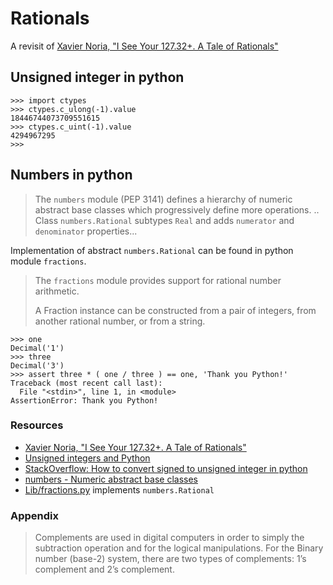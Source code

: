 # Rationals

A revisit of [Xavier Noria, "I See Your 127.32+. A Tale of Rationals"](https://github.com/euruko2013/site/blob/master/build/speakers/presentations/i_see_your_127_32_a_tale_of_rationals-noria.pdf)

## Unsigned integer in python

```
>>> import ctypes
>>> ctypes.c_ulong(-1).value
18446744073709551615
>>> ctypes.c_uint(-1).value
4294967295
>>>
```
## Numbers in python

> The `numbers` module (PEP 3141) defines a hierarchy of numeric abstract base classes which progressively define more operations.
> ..
> Class `numbers.Rational` subtypes `Real` and adds `numerator` and `denominator` properties...

Implementation of abstract `numbers.Rational` can be found in python module `fractions`.

> The `fractions` module provides support for rational number arithmetic.
>
> A Fraction instance can be constructed from a pair of integers, from another rational number, or from a string.

```
>>> one
Decimal('1')
>>> three
Decimal('3')
>>> assert three * ( one / three ) == one, 'Thank you Python!'
Traceback (most recent call last):
  File "<stdin>", line 1, in <module>
AssertionError: Thank you Python!
```

### Resources

- [Xavier Noria, "I See Your 127.32+. A Tale of Rationals"](https://github.com/euruko2013/site/blob/master/build/speakers/presentations/i_see_your_127_32_a_tale_of_rationals-noria.pdf)
- [Unsigned integers and Python](https://kristrev.github.io/programming/2013/06/28/unsigned-integeres-and-python)
- [StackOverflow: How to convert signed to unsigned integer in python](https://stackoverflow.com/questions/20766813/how-to-convert-signed-to-unsigned-integer-in-python#20768199)
- [numbers - Numeric abstract base classes](https://docs.python.org/3.10/library/numbers.html?highlight=rational#numbers.Rational)
- [Lib/fractions.py](https://github.com/python/cpython/blob/3.10/Lib/fractions.py#L93) implements `numbers.Rational`

### Appendix

> Complements are used in digital computers in order to simply the subtraction operation and for the logical manipulations. For the Binary number (base-2) system, there are two types of complements: 1’s complement and 2’s complement.

